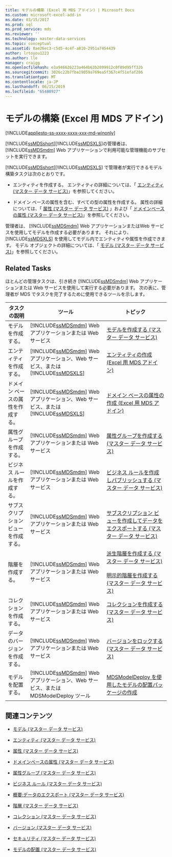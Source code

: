 ```yaml
---
title: モデルの構築 (Excel 用 MDS アドイン) | Microsoft Docs
ms.custom: microsoft-excel-add-in
ms.date: 03/15/2017
ms.prod: sql
ms.prod_service: mds
ms.reviewer: ''
ms.technology: master-data-services
ms.topic: conceptual
ms.assetid: 8ae26ec3-c5d5-4c4f-a810-2951a7454439
author: lrtoyou1223
ms.author: lle
manager: craigg
ms.openlocfilehash: e3a946626223a464b63b2099912c0f89d95ff32b
ms.sourcegitcommit: 3026c22b7fba19059a769ea5f367c4f51efaf286
ms.translationtype: MT
ms.contentlocale: ja-JP
ms.lasthandoff: 06/15/2019
ms.locfileid: "65488927"
---
```

# <a name="building-a-model-mds-add-in-for-excel"></a>モデルの構築 (Excel 用 MDS アドイン)

[!INCLUDE[appliesto-ss-xxxx-xxxx-xxx-md-winonly](../../includes/appliesto-ss-xxxx-xxxx-xxx-md-winonly.md)]

  [!INCLUDE[ssMDSshort](../../includes/ssmdsshort-md.md)][!INCLUDE[ssMDSXLS](../../includes/ssmdsxls-md.md)]の管理者は、 [!INCLUDE[ssMDSmdm](../../includes/ssmdsmdm-md.md)] Web アプリケーションで利用可能な管理機能のサブセットを実行できます。  
  
 [!INCLUDE[ssMDSshort](../../includes/ssmdsshort-md.md)][!INCLUDE[ssMDSXLS](../../includes/ssmdsxls-md.md)] で管理者が実行できるモデル構築タスクは次のとおりです。  
  
-   エンティティを作成する。 エンティティの詳細については、「 [エンティティ (マスター データ サービス)](../../master-data-services/entities-master-data-services.md)」を参照してください。  
  
-   ドメイン ベースの属性を含む、すべての型の属性を作成する。 属性の詳細については、「 [属性 (マスター データ サービス)](../../master-data-services/attributes-master-data-services.md) 」および「 [ドメインベースの属性 (マスター データ サービス)](../../master-data-services/domain-based-attributes-master-data-services.md)」を参照してください。  
  
 管理者は、 [!INCLUDE[ssMDSmdm](../../includes/ssmdsmdm-md.md)] Web アプリケーションまたはWeb サービスを使用してモデルを作成する必要があります。 それにより、 [!INCLUDE[ssMDSXLS](../../includes/ssmdsxls-md.md)] を使用してモデル内でエンティティや属性を作成できます。 モデル オブジェクトの詳細については、「 [モデル (マスター データ サービス)](../../master-data-services/models-master-data-services.md)」を参照してください。  
  
## <a name="related-tasks"></a>Related Tasks  
 ほとんどの管理タスクは、引き続き [!INCLUDE[ssMDSmdm](../../includes/ssmdsmdm-md.md)] Web アプリケーションまたは Web サービスを使用して実行する必要があります。 次の表に、管理者が MDS でタスクを完了するために使用できるツールを示します。  
  
|タスクの説明|ツール|トピック|  
|----------------------|----------|-----------|  
|モデルを作成する。|[!INCLUDE[ssMDSmdm](../../includes/ssmdsmdm-md.md)] Web アプリケーションまたは Web サービス|[モデルを作成する (マスター データ サービス)](../../master-data-services/create-a-model-master-data-services.md)|  
|エンティティを作成する。|[!INCLUDE[ssMDSmdm](../../includes/ssmdsmdm-md.md)] Web アプリケーション、Web サービス、または [!INCLUDE[ssMDSXLS](../../includes/ssmdsxls-md.md)]|[エンティティの作成 (Excel 用 MDS アドイン)](../../master-data-services/microsoft-excel-add-in/create-an-entity-mds-add-in-for-excel.md)|  
|ドメイン ベースの属性を作成する。|[!INCLUDE[ssMDSmdm](../../includes/ssmdsmdm-md.md)] Web アプリケーション、Web サービス、または [!INCLUDE[ssMDSXLS](../../includes/ssmdsxls-md.md)]|[ドメイン ベースの属性の作成 (Excel 用 MDS アドイン)](../../master-data-services/microsoft-excel-add-in/create-a-domain-based-attribute-mds-add-in-for-excel.md)|  
|属性グループを作成する。|[!INCLUDE[ssMDSmdm](../../includes/ssmdsmdm-md.md)] Web アプリケーションまたは Web サービス|[属性グループを作成する (マスター データ サービス)](../../master-data-services/create-an-attribute-group-master-data-services.md)|  
|ビジネス ルールを作成する。|[!INCLUDE[ssMDSmdm](../../includes/ssmdsmdm-md.md)] Web アプリケーションまたは Web サービス|[ビジネス ルールを作成しパブリッシュする (マスター データ サービス)](../../master-data-services/create-and-publish-a-business-rule-master-data-services.md)|  
|サブスクリプション ビューを作成する。|[!INCLUDE[ssMDSmdm](../../includes/ssmdsmdm-md.md)] Web アプリケーションまたは Web サービス|[サブスクリプション ビューを作成してデータをエクスポートする (マスター データ サービス)](../../master-data-services/create-a-subscription-view-to-export-data-master-data-services.md)|  
|階層を作成する。|[!INCLUDE[ssMDSmdm](../../includes/ssmdsmdm-md.md)] Web アプリケーションまたは Web サービス|[派生階層を作成する (マスター データ サービス)](../../master-data-services/create-a-derived-hierarchy-master-data-services.md)<br /><br /> [明示的階層を作成する (マスター データ サービス)](../../master-data-services/create-an-explicit-hierarchy-master-data-services.md)|  
|コレクションを作成する。|[!INCLUDE[ssMDSmdm](../../includes/ssmdsmdm-md.md)] Web アプリケーションまたは Web サービス|[コレクションを作成する (マスター データ サービス)](../../master-data-services/create-a-collection-master-data-services.md)|  
|データのバージョンを作成する。|[!INCLUDE[ssMDSmdm](../../includes/ssmdsmdm-md.md)] Web アプリケーションまたは Web サービス|[バージョンをロックする (マスター データ サービス)](../../master-data-services/lock-a-version-master-data-services.md)|  
|モデルを配置する。|[!INCLUDE[ssMDSmdm](../../includes/ssmdsmdm-md.md)] Web アプリケーション、Web サービス、または MDSModelDeploy ツール|[MDSModelDeploy を使用したモデルの配置パッケージの作成](../../master-data-services/create-a-model-deployment-package-by-using-mdsmodeldeploy.md)|  
  
## <a name="related-content"></a>関連コンテンツ  
  
-   [モデル (マスター データ サービス)](../../master-data-services/models-master-data-services.md)  
  
-   [エンティティ (マスター データ サービス)](../../master-data-services/entities-master-data-services.md)  
  
-   [属性 (マスター データ サービス)](../../master-data-services/attributes-master-data-services.md)  
  
-   [ドメインベースの属性 (マスター データ サービス)](../../master-data-services/domain-based-attributes-master-data-services.md)  
  
-   [属性グループ (マスター データ サービス)](../../master-data-services/attribute-groups-master-data-services.md)  
  
-   [ビジネス ルール (マスター データ サービス)](../../master-data-services/business-rules-master-data-services.md)  
  
-   [概要:データのエクスポート (マスター データ サービス)](../../master-data-services/overview-exporting-data-master-data-services.md)  
  
-   [階層 (マスター データ サービス)](../../master-data-services/hierarchies-master-data-services.md)  
  
-   [コレクション (マスター データ サービス)](../../master-data-services/collections-master-data-services.md)  
  
-   [バージョン (マスター データ サービス)](../../master-data-services/versions-master-data-services.md)  
  
-   [セキュリティ (マスター データ サービス)](../../master-data-services/security-master-data-services.md)  
  
-   [モデルの配置 (マスター データ サービス)](../../master-data-services/deploying-models-master-data-services.md)  
  
  

